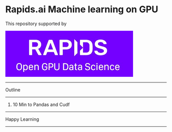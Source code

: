 # Rapids.ai Machine learning on GPU
This repository supported by 

![](https://github.com/ashishpatel26/Rapidsai_Machine_learning_on_GPU/blob/main/images/rapidsailogo.jpg?raw=true)

---

Outline

---

1. 10 Min to Pandas and  Cudf 

----

Happy Learning

---



